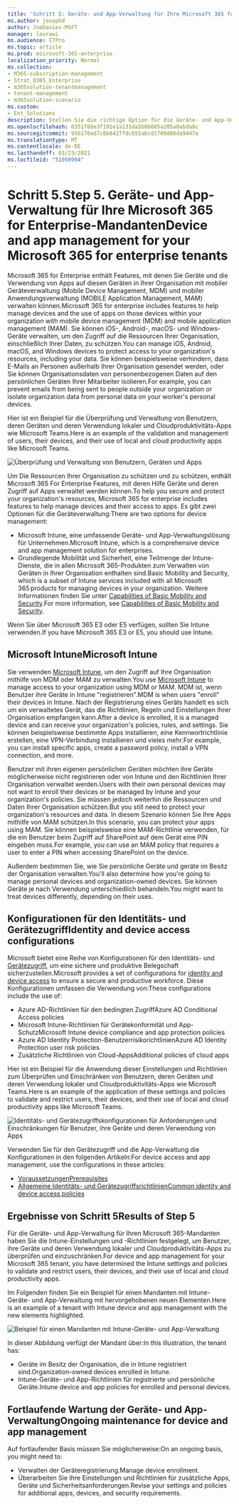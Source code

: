 ```yaml
---
title: 'Schritt 5: Geräte- und App-Verwaltung für Ihre Microsoft 365 for Enterprise-Mandanten'
ms.author: josephd
author: JoeDavies-MSFT
manager: laurawi
ms.audience: ITPro
ms.topic: article
ms.prod: microsoft-365-enterprise
localization_priority: Normal
ms.collection:
- M365-subscription-management
- Strat_O365_Enterprise
- m365solution-tenantmanagement
- tenant-management
- m365solution-scenario
ms.custom:
- Ent_Solutions
description: Stellen Sie die richtige Option für die Geräte- und App-Verwaltung für Ihre Microsoft 365-Mandanten zur Auswahl.
ms.openlocfilehash: 0351f6be3f191e1a131da5b0b665a205a0abda8c
ms.sourcegitcommit: 956176ed7c8b8427fdc655abcd1709d86da9447e
ms.translationtype: MT
ms.contentlocale: de-DE
ms.lasthandoff: 03/23/2021
ms.locfileid: "51050994"
---
```

# <a name="step-5-device-and-app-management-for-your-microsoft-365-for-enterprise-tenants"></a><span data-ttu-id="478ab-104">Schritt 5.</span><span class="sxs-lookup"><span data-stu-id="478ab-104">Step 5.</span></span> <span data-ttu-id="478ab-105">Geräte- und App-Verwaltung für Ihre Microsoft 365 for Enterprise-Mandanten</span><span class="sxs-lookup"><span data-stu-id="478ab-105">Device and app management for your Microsoft 365 for enterprise tenants</span></span>

<span data-ttu-id="478ab-106">Microsoft 365 for Enterprise enthält Features, mit denen Sie Geräte und die Verwendung von Apps auf diesen Geräten in Ihrer Organisation mit mobiler Geräteverwaltung (Mobile Device Management, MDM) und mobiler Anwendungsverwaltung (MOBILE Application Management, MAM) verwalten können.</span><span class="sxs-lookup"><span data-stu-id="478ab-106">Microsoft 365 for enterprise includes features to help manage devices and the use of apps on those devices within your organization with mobile device management (MDM) and mobile application management (MAM).</span></span> <span data-ttu-id="478ab-107">Sie können iOS-, Android-, macOS- und Windows-Geräte verwalten, um den Zugriff auf die Ressourcen Ihrer Organisation, einschließlich Ihrer Daten, zu schützen.</span><span class="sxs-lookup"><span data-stu-id="478ab-107">You can manage iOS, Android, macOS, and Windows devices to protect access to your organization's resources, including your data.</span></span> <span data-ttu-id="478ab-108">Sie können beispielsweise verhindern, dass E-Mails an Personen außerhalb Ihrer Organisation gesendet werden, oder Sie können Organisationsdaten von personenbezogenen Daten auf den persönlichen Geräten Ihrer Mitarbeiter isolieren.</span><span class="sxs-lookup"><span data-stu-id="478ab-108">For example, you can prevent emails from being sent to people outside your organization or isolate organization data from personal data on your worker's personal devices.</span></span>

<span data-ttu-id="478ab-109">Hier ist ein Beispiel für die Überprüfung und Verwaltung von Benutzern, deren Geräten und deren Verwendung lokaler und Cloudproduktivitäts-Apps wie Microsoft Teams.</span><span class="sxs-lookup"><span data-stu-id="478ab-109">Here is an example of the validation and management of users, their devices, and their use of local and cloud productivity apps like Microsoft Teams.</span></span>

![Überprüfung und Verwaltung von Benutzern, Geräten und Apps](../media/tenant-management-overview/tenant-management-device-app-mgmt.png)

<span data-ttu-id="478ab-111">Um Die Ressourcen Ihrer Organisation zu schützen und zu schützen, enthält Microsoft 365 For Enterprise Features, mit deren Hilfe Geräte und deren Zugriff auf Apps verwaltet werden können.</span><span class="sxs-lookup"><span data-stu-id="478ab-111">To help you secure and protect your organization's resources, Microsoft 365 for enterprise includes features to help manage devices and their access to apps.</span></span> <span data-ttu-id="478ab-112">Es gibt zwei Optionen für die Geräteverwaltung:</span><span class="sxs-lookup"><span data-stu-id="478ab-112">There are two options for device management:</span></span>

- <span data-ttu-id="478ab-113">Microsoft Intune, eine umfassende Geräte- und App-Verwaltungslösung für Unternehmen.</span><span class="sxs-lookup"><span data-stu-id="478ab-113">Microsoft Intune, which is a comprehensive device and app management solution for enterprises.</span></span>
- <span data-ttu-id="478ab-114">Grundlegende Mobilität und Sicherheit, eine Teilmenge der Intune-Dienste, die in allen Microsoft 365-Produkten zum Verwalten von Geräten in Ihrer Organisation enthalten sind.</span><span class="sxs-lookup"><span data-stu-id="478ab-114">Basic Mobility and Security, which is a subset of Intune services included with all Microsoft 365 products for managing devices in your organization.</span></span> <span data-ttu-id="478ab-115">Weitere Informationen finden Sie unter [Capabilities of Basic Mobility and Security](../admin/basic-mobility-security/capabilities.md).</span><span class="sxs-lookup"><span data-stu-id="478ab-115">For more information, see [Capabilities of Basic Mobility and Security](../admin/basic-mobility-security/capabilities.md).</span></span>

<span data-ttu-id="478ab-116">Wenn Sie über Microsoft 365 E3 oder E5 verfügen, sollten Sie Intune verwenden.</span><span class="sxs-lookup"><span data-stu-id="478ab-116">If you have Microsoft 365 E3 or E5, you should use Intune.</span></span>

## <a name="microsoft-intune"></a><span data-ttu-id="478ab-117">Microsoft Intune</span><span class="sxs-lookup"><span data-stu-id="478ab-117">Microsoft Intune</span></span>

<span data-ttu-id="478ab-118">Sie verwenden [Microsoft Intune,](/mem/intune/fundamentals/planning-guide) um den Zugriff auf Ihre Organisation mithilfe von MDM oder MAM zu verwalten.</span><span class="sxs-lookup"><span data-stu-id="478ab-118">You use [Microsoft Intune](/mem/intune/fundamentals/planning-guide) to manage access to your organization using MDM or MAM.</span></span> <span data-ttu-id="478ab-119">MDM ist, wenn Benutzer ihre Geräte in Intune "registrieren".</span><span class="sxs-lookup"><span data-stu-id="478ab-119">MDM is when users "enroll" their devices in Intune.</span></span> <span data-ttu-id="478ab-120">Nach der Registrierung eines Geräts handelt es sich um ein verwaltetes Gerät, das die Richtlinien, Regeln und Einstellungen Ihrer Organisation empfangen kann.</span><span class="sxs-lookup"><span data-stu-id="478ab-120">After a device is enrolled, it is a managed device and can receive your organization's  policies, rules, and settings.</span></span> <span data-ttu-id="478ab-121">Sie können beispielsweise bestimmte Apps installieren, eine Kennwortrichtlinie erstellen, eine VPN-Verbindung installieren und vieles mehr.</span><span class="sxs-lookup"><span data-stu-id="478ab-121">For example, you can install specific apps, create a password policy, install a VPN connection, and more.</span></span>

<span data-ttu-id="478ab-122">Benutzer mit ihren eigenen persönlichen Geräten möchten ihre Geräte möglicherweise nicht registrieren oder von Intune und den Richtlinien Ihrer Organisation verwaltet werden.</span><span class="sxs-lookup"><span data-stu-id="478ab-122">Users with their own personal devices may not want to enroll their devices or be managed by Intune and your organization's policies.</span></span> <span data-ttu-id="478ab-123">Sie müssen jedoch weiterhin die Ressourcen und Daten Ihrer Organisation schützen.</span><span class="sxs-lookup"><span data-stu-id="478ab-123">But you still need to protect your organization's resources and data.</span></span> <span data-ttu-id="478ab-124">In diesem Szenario können Sie Ihre Apps mithilfe von MAM schützen.</span><span class="sxs-lookup"><span data-stu-id="478ab-124">In this scenario, you can protect your apps using MAM.</span></span> <span data-ttu-id="478ab-125">Sie können beispielsweise eine MAM-Richtlinie verwenden, für die ein Benutzer beim Zugriff auf SharePoint auf dem Gerät eine PIN eingeben muss.</span><span class="sxs-lookup"><span data-stu-id="478ab-125">For example, you can use an MAM policy that requires a user to enter a PIN when accessing SharePoint on the device.</span></span>

<span data-ttu-id="478ab-126">Außerdem bestimmen Sie, wie Sie persönliche Geräte und geräte im Besitz der Organisation verwalten.</span><span class="sxs-lookup"><span data-stu-id="478ab-126">You'll also determine how you're going to manage personal devices and organization-owned devices.</span></span> <span data-ttu-id="478ab-127">Sie können Geräte je nach Verwendung unterschiedlich behandeln.</span><span class="sxs-lookup"><span data-stu-id="478ab-127">You might want to treat devices differently, depending on their uses.</span></span>

## <a name="identity-and-device-access-configurations"></a><span data-ttu-id="478ab-128">Konfigurationen für den Identitäts- und Gerätezugriff</span><span class="sxs-lookup"><span data-stu-id="478ab-128">Identity and device access configurations</span></span>

<span data-ttu-id="478ab-129">Microsoft bietet eine Reihe von Konfigurationen für den Identitäts- und [Gerätezugriff,](../security/defender-365-security/microsoft-365-policies-configurations.md) um eine sichere und produktive Belegschaft sicherzustellen.</span><span class="sxs-lookup"><span data-stu-id="478ab-129">Microsoft provides a set of configurations for [identity and device access](../security/defender-365-security/microsoft-365-policies-configurations.md) to ensure a secure and productive workforce.</span></span> <span data-ttu-id="478ab-130">Diese Konfigurationen umfassen die Verwendung von:</span><span class="sxs-lookup"><span data-stu-id="478ab-130">These configurations include the use of:</span></span>

- <span data-ttu-id="478ab-131">Azure AD-Richtlinien für den bedingten Zugriff</span><span class="sxs-lookup"><span data-stu-id="478ab-131">Azure AD Conditional Access policies</span></span>
- <span data-ttu-id="478ab-132">Microsoft Intune-Richtlinien für Gerätekonformität und App-Schutz</span><span class="sxs-lookup"><span data-stu-id="478ab-132">Microsoft Intune device compliance and app protection policies</span></span>
- <span data-ttu-id="478ab-133">Azure AD Identity Protection-Benutzerrisikorichtlinien</span><span class="sxs-lookup"><span data-stu-id="478ab-133">Azure AD Identity Protection user risk policies</span></span>
- <span data-ttu-id="478ab-134">Zusätzliche Richtlinien von Cloud-Apps</span><span class="sxs-lookup"><span data-stu-id="478ab-134">Additional policies of cloud apps</span></span>

<span data-ttu-id="478ab-135">Hier ist ein Beispiel für die Anwendung dieser Einstellungen und Richtlinien zum Überprüfen und Einschränken von Benutzern, deren Geräten und deren Verwendung lokaler und Cloudproduktivitäts-Apps wie Microsoft Teams.</span><span class="sxs-lookup"><span data-stu-id="478ab-135">Here is an example of the application of these settings and policies to validate and restrict users, their devices, and their use of local and cloud productivity apps like Microsoft Teams.</span></span>

![Identitäts- und Gerätezugriffskonfigurationen für Anforderungen und Einschränkungen für Benutzer, ihre Geräte und deren Verwendung von Apps](../media/tenant-management-overview/tenant-management-device-app-mgmt-golden-config.png)

<span data-ttu-id="478ab-137">Verwenden Sie für den Gerätezugriff und die App-Verwaltung die Konfigurationen in den folgenden Artikeln:</span><span class="sxs-lookup"><span data-stu-id="478ab-137">For device access and app management, use the configurations in these articles:</span></span>

- [<span data-ttu-id="478ab-138">Voraussetzungen</span><span class="sxs-lookup"><span data-stu-id="478ab-138">Prerequisites</span></span>](../security/defender-365-security/identity-access-prerequisites.md)
- [<span data-ttu-id="478ab-139">Allgemeine Identitäts- und Gerätezugriffsrichtlinien</span><span class="sxs-lookup"><span data-stu-id="478ab-139">Common identity and device access policies</span></span>](../security/defender-365-security/identity-access-policies.md)

## <a name="results-of-step-5"></a><span data-ttu-id="478ab-140">Ergebnisse von Schritt 5</span><span class="sxs-lookup"><span data-stu-id="478ab-140">Results of Step 5</span></span>

<span data-ttu-id="478ab-141">Für die Geräte- und App-Verwaltung für Ihren Microsoft 365-Mandanten haben Sie die Intune-Einstellungen und -Richtlinien festgelegt, um Benutzer, ihre Geräte und deren Verwendung lokaler und Cloudproduktivitäts-Apps zu überprüfen und einzuschränken.</span><span class="sxs-lookup"><span data-stu-id="478ab-141">For device and app management for your Microsoft 365 tenant, you have determined the Intune settings and policies to validate and restrict users, their devices, and their use of local and cloud productivity apps.</span></span>

<span data-ttu-id="478ab-142">Im Folgenden finden Sie ein Beispiel für einen Mandanten mit Intune-Geräte- und App-Verwaltung mit hervorgehobenen neuen Elementen.</span><span class="sxs-lookup"><span data-stu-id="478ab-142">Here is an example of a tenant with Intune device and app management with the new elements highlighted.</span></span>

![Beispiel für einen Mandanten mit Intune-Geräte- und App-Verwaltung](../media/tenant-management-overview/tenant-management-tenant-build-step5.png)

<span data-ttu-id="478ab-144">In dieser Abbildung verfügt der Mandant über:</span><span class="sxs-lookup"><span data-stu-id="478ab-144">In this illustration, the tenant has:</span></span>

- <span data-ttu-id="478ab-145">Geräte im Besitz der Organisation, die in Intune registriert sind.</span><span class="sxs-lookup"><span data-stu-id="478ab-145">Organization-owned devices enrolled in Intune.</span></span>
- <span data-ttu-id="478ab-146">Intune-Geräte- und App-Richtlinien für registrierte und persönliche Geräte.</span><span class="sxs-lookup"><span data-stu-id="478ab-146">Intune device and app policies for enrolled and personal devices.</span></span>

## <a name="ongoing-maintenance-for-device-and-app-management"></a><span data-ttu-id="478ab-147">Fortlaufende Wartung der Geräte- und App-Verwaltung</span><span class="sxs-lookup"><span data-stu-id="478ab-147">Ongoing maintenance for device and app management</span></span>

<span data-ttu-id="478ab-148">Auf fortlaufender Basis müssen Sie möglicherweise:</span><span class="sxs-lookup"><span data-stu-id="478ab-148">On an ongoing basis, you might need to:</span></span> 

- <span data-ttu-id="478ab-149">Verwalten der Geräteregistrierung.</span><span class="sxs-lookup"><span data-stu-id="478ab-149">Manage device enrollment.</span></span>
- <span data-ttu-id="478ab-150">Überarbeiten Sie Ihre Einstellungen und Richtlinien für zusätzliche Apps, Geräte und Sicherheitsanforderungen.</span><span class="sxs-lookup"><span data-stu-id="478ab-150">Revise your settings and policies for additional apps, devices, and security requirements.</span></span>